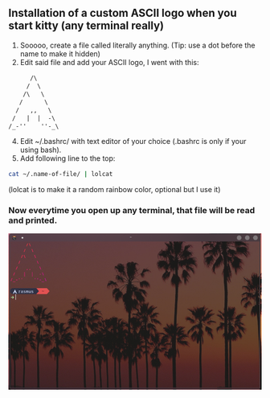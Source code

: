 ## Installation of a custom ASCII logo when you start kitty (any terminal really)
1. Sooooo, create a file called literally anything. (Tip: use a dot before the name to make it hidden)
2. Edit said file and add your ASCII logo, I went with this:
```ascii
      /\
     /  \
    /\   \
   /      \
  /   ,,   \
 /   |  |  -\
/_-''    ''-_\
```  
4. Edit ~/.bashrc/ with text editor of your choice (.bashrc is only if your using bash).
5. Add following line to the top:
```bash
cat ~/.name-of-file/ | lolcat
```
(lolcat is to make it a random rainbow color, optional but I use it)<br>

### Now everytime you open up any terminal, that file will be read and printed.
<img src="showcase.png">
